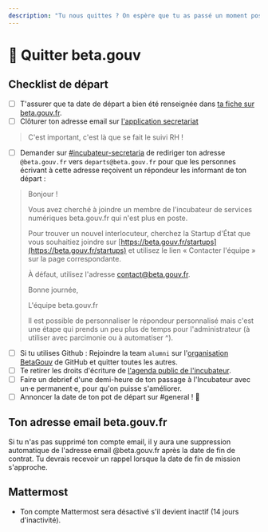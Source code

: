 ```yaml
---
description: "Tu nous quittes ? On espère que tu as passé un moment positif avec nous ! \U0001F63A"
---
```


# 🙋 Quitter beta.gouv

## Checklist de départ

* [ ] T'assurer que ta date de départ a bien été renseignée dans [ta fiche sur beta.gouv.fr](https://github.com/betagouv/beta.gouv.fr/tree/master/content/_authors).
* [ ] Clôturer ton adresse email sur [l'application secretariat](https://secretariat.incubateur.net/account) 

> C'est important, c'est là que se fait le suivi RH !

* [ ] Demander sur [\#incubateur-secretaria](https://startups-detat.slack.com/archives/C0KUBLJG4) de rediriger ton adresse `@beta.gouv.fr` vers `departs@beta.gouv.fr` pour que les personnes écrivant à cette adresse reçoivent un répondeur les informant de ton départ :

> Bonjour !
>
> Vous avez cherché à joindre un membre de l'incubateur de services numériques beta.gouv.fr qui n'est plus en poste.
>
> Pour trouver un nouvel interlocuteur, cherchez la Startup d'État que vous souhaitiez joindre sur [https://beta.gouv.fr/startups](https://beta.gouv.fr/startups) et utilisez le lien « Contacter l'équipe » sur la page correspondante.
>
> À défaut, utilisez l'adresse contact@beta.gouv.fr.
>
> Bonne journée,
>
> L'équipe beta.gouv.fr
>
> Il est possible de personnaliser le répondeur personnalisé mais c'est une étape qui prends un peu plus de temps pour l'administrateur \(à utiliser avec parcimonie ou à automatiser ^\).

* [ ] Si tu utilises Github : Rejoindre la team `alumni` sur l'[organisation BetaGouv](https://github.com/orgs/betagouv/teams) de GitHub et quitter toutes les autres.
* [ ] Te retirer les droits d'écriture de [l'agenda public de l'incubateur](https://calendar.google.com/calendar/embed?src=0ieonqap1r5jeal5ugeuhoovlg%40group.calendar.google.com&ctz=Europe/Paris).
* [ ] Faire un debrief d'une demi-heure de ton passage à l'Incubateur avec un·e permanent·e, pour qu'on puisse s'améliorer.
* [ ] Annoncer la date de ton pot de départ sur \#general ! 🍻

## Ton adresse email beta.gouv.fr

Si tu n'as pas supprimé ton compte email, il y aura une suppression automatique de l'adresse email @beta.gouv.fr après la date de fin de contrat. Tu devrais recevoir un rappel lorsque la date de fin de mission s'approche.

## Mattermost

* Ton compte Mattermost sera désactivé s'il devient inactif \(14 jours d'inactivité\).

